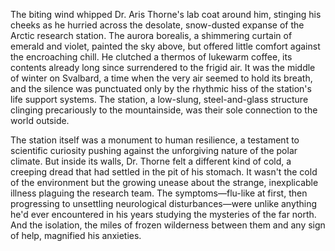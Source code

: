 The biting wind whipped Dr. Aris Thorne's lab coat around him, stinging his cheeks as he hurried across the desolate, snow-dusted expanse of the Arctic research station.  The aurora borealis, a shimmering curtain of emerald and violet, painted the sky above, but offered little comfort against the encroaching chill.  He clutched a thermos of lukewarm coffee, its contents already long since surrendered to the frigid air.  It was the middle of winter on Svalbard, a time when the very air seemed to hold its breath, and the silence was punctuated only by the rhythmic hiss of the station's life support systems.  The station, a low-slung, steel-and-glass structure clinging precariously to the mountainside, was their sole connection to the world outside.


The station itself was a monument to human resilience, a testament to scientific curiosity pushing against the unforgiving nature of the polar climate.  But inside its walls, Dr. Thorne felt a different kind of cold, a creeping dread that had settled in the pit of his stomach.  It wasn't the cold of the environment but the growing unease about the strange, inexplicable illness plaguing the research team.  The symptoms—flu-like at first, then progressing to unsettling neurological disturbances—were unlike anything he'd ever encountered in his years studying the mysteries of the far north. And the isolation, the miles of frozen wilderness between them and any sign of help, magnified his anxieties.
